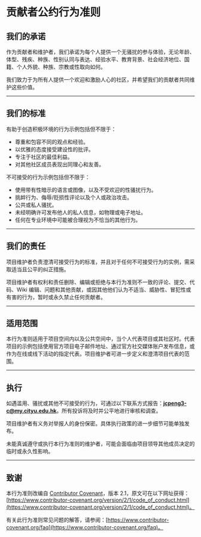 # 贡献者公约行为准则

## 我们的承诺

作为贡献者和维护者，我们承诺为每个人提供一个无骚扰的参与体验，无论年龄、体型、残疾、种族、性别认同与表达、经验水平、教育背景、社会经济地位、国籍、个人外貌、种族、宗教或性取向如何。

我们致力于为所有人提供一个欢迎和激励人心的社区，并希望我们的贡献者共同维护这些价值。

---

## 我们的标准

有助于创造积极环境的行为示例包括但不限于：

- 尊重和包容不同的观点和经验。
- 以优雅的态度接受建设性的批评。
- 专注于社区的最佳利益。
- 对其他社区成员表现出同理心和友善。

不可接受的行为示例包括但不限于：

- 使用带有性暗示的语言或图像，以及不受欢迎的性骚扰行为。
- 挑衅行为、侮辱/贬损性评论以及个人或政治攻击。
- 公共或私人骚扰。
- 未经明确许可发布他人的私人信息，如物理或电子地址。
- 任何在专业环境中可能被合理视为不恰当的其他行为。

---

## 我们的责任

项目维护者负责澄清可接受行为的标准，并且对于任何不可接受行为的实例，需采取适当且公平的纠正措施。

项目维护者有权利和责任删除、编辑或拒绝与本行为准则不一致的评论、提交、代码、Wiki 编辑、问题和其他贡献，或因其他他们认为不适当、威胁性、冒犯性或有害的行为，暂时或永久禁止任何贡献者。

---

## 适用范围

本行为准则适用于项目空间内以及公共空间中，当个人代表项目或其社区时。代表项目的示例包括使用官方项目电子邮件地址、通过官方社交媒体账户发布信息，或作为在线或线下活动的指定代表。项目维护者可进一步定义和澄清项目代表的范围。

---

## 执行

如遇滥用、骚扰或其他不可接受的行为，可通过以下联系方式报告：**[jcpeng3-c@my.cityu.edu.hk](jcpeng3-c@my.cityu.edu.hk)**。所有投诉将及时并公平地进行审核和调查。

项目维护者有义务对举报人的身份保密。具体执行政策的进一步细节可能单独发布。

未能真诚遵守或执行本行为准则的维护者，可能会面临由项目领导其他成员决定的临时或永久性影响。

---

## 致谢

本行为准则改编自 [Contributor Covenant](https://www.contributor-covenant.org)，版本 2.1，原文可在以下网址获得：[https://www.contributor-covenant.org/version/2/1/code_of_conduct.html](https://www.contributor-covenant.org/version/2/1/code_of_conduct.html)。

有关此行为准则常见问题的解答，请参阅：[https://www.contributor-covenant.org/faq](https://www.contributor-covenant.org/faq)。